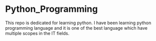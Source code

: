 # Python_Programming
This repo is dedicated for learning python. I have been learning python programming language and it is one of the best language which have multiple scopes in the IT fields. 
